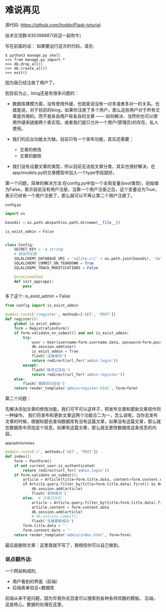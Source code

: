 # 难说再见

源代码: https://github.com/ltoddy/Flask-toturial

技术交流群:630398887(欢迎一起吹牛)

写在前面的话：
如果要运行这次的代码，请先:
```
$ python3 manage.py shell
>>> from manage.py import *
>>> db.drop_all()
>>> db.create_all()
>>> exit()
```

因为我已经注册了用户了。

到目前为止，blog还是有很多问题的：

- 数据库建模方面，没有使用外键，也就是说没有一对多或者多对一的关系。也就是说，对于目前的blog，如果你注册了多个用户，那么这些用户对于所有文章是共用的。而不是各自用户有各自的文章 —— 如何解决，当然你也可以使用外键来链接两个表实现，或者我们就只允许一个用户(管理员)的存在，私人使用。

- 我们的后台功能太欠缺。目前只有一个发布功能，其实还需要：
    - 文章的修改
    - 文章的删除

- 我们没有设置文章的类型，所以目前无法给文章分类，其实也很好解决，在app/models.py的文章模型中加入一个type字段就好。

第一个问题，简单的解决方法:在config.py中加一个全局变量(bool类型)，初始值为False，表示目前没有用户注册，当第一个用户注册之后，这个变量设为True，表示已经有一个用户注册了，那么就可以不再让第二个用户注册了。

<small>config.py</small>

```python
import os

basedir = os.path.abspath(os.path.dirname(__file__))

is_exist_admin = False


class Config:
    SECRET_KEY = 'a string'
    # 数据库配置
    SQLALCHEMY_DATABASE_URI = 'sqlite:///' + os.path.join(basedir, 'data.sqlite')
    SQLALCHEMY_COMMIT_ON_TEARDOWN = True
    SQLALCHEMY_TRACK_MODIFICATIONS = False

    @staticmethod
    def init_app(app):
        pass
```

多了这个: is_exist_admin = False


```python
from config import is_exist_admin

@admin.route('/register', methods=['GET', 'POST'])
def register():
    global is_exist_admin
    form = RegistrationForm()
    if form.validate_on_submit() and not is_exist_admin:
        try:
            user = User(username=form.username.data, password=form.password.data)
            db.session.add(user)
            is_exist_admin = True
            flash('注册成功')
            return redirect(url_for('admin.login'))
        except:
            flash('帐号已存在')
            return redirect(url_for('admin.register'))
    else:
        flash('管理员已存在')
    return render_template('admin/register.html', form=form)
```

第二个问题：

先解决添加文章的修改功能，我们可不可以这样子，把发布文章和更新文章视作同一种操作。
我们将发布和更新文章这两个功能合二为一，怎么说呢。当你去发布文章的时候，根据标题去查询数据库有没有这篇文章，如果没有这篇文章，那么就在数据库中添加这个信息，如果有这篇文章，那么就去更改数据库这条信息的内容。

<small>app/admin/views</small>
```python
@admin.route('/', methods=['GET', 'POST'])
def index():
    form = PostForm()
    if not current_user.is_authenticated:
        return redirect(url_for('admin.login'))
    if form.validate_on_submit():
        article = Article(title=form.title.data, content=form.content.data)
        if Article.query.filter_by(title=form.title.data).first() is None:  # 文章不存在
            db.session.add(article)
            flash('发布成功')
        else:  # 文章已存在
            article = Article.query.filter_by(title=form.title.data).first()
            article.content = form.content.data
            db.session.add(article)
            # db.session.commit()
            flash('文章更新成功')
        form.title.data = ''
        form.content.data = ''
    return render_template('admin/index.html', form=form)
```

最后是删除文章：这里我就不写了，我相信你可以自己做到。

### 说点额外话:
一个网站构成的,
- 用户看到的界面（前端）
- 后端表单验证+数据库

前端从来不是问题，因为毕竟你去百度可以搜索到各种各样炫酷的模板。
后端，这是核心。数据的处理在这里。
